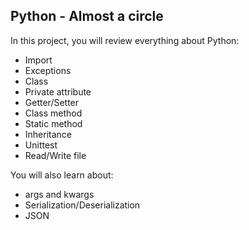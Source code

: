 ## Python - Almost a circle  
  
In this project, you will review everything about Python:  
  
* Import  
* Exceptions  
* Class  
* Private attribute  
* Getter/Setter  
* Class method  
* Static method  
* Inheritance  
* Unittest  
* Read/Write file  
  
You will also learn about:  
  
* args and kwargs  
* Serialization/Deserialization  
* JSON  
